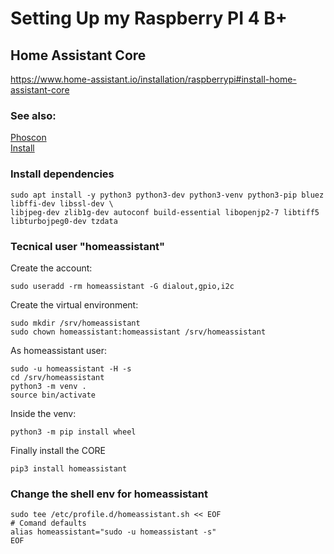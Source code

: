 # Setting Up my Raspberry PI 4 B+
## Home Assistant Core
https://www.home-assistant.io/installation/raspberrypi#install-home-assistant-core

### See also:
[Phoscon](https://phoscon.de/en/raspbee/install#connection)  
[Install](www.home-assistant.io/installation/raspberrypi#install-home-assistant-core)  

### Install dependencies

```
sudo apt install -y python3 python3-dev python3-venv python3-pip bluez libffi-dev libssl-dev \
libjpeg-dev zlib1g-dev autoconf build-essential libopenjp2-7 libtiff5 libturbojpeg0-dev tzdata
```

### Tecnical user "homeassistant"
Create the account:
```
sudo useradd -rm homeassistant -G dialout,gpio,i2c
```

Create the virtual environment:
```
sudo mkdir /srv/homeassistant
sudo chown homeassistant:homeassistant /srv/homeassistant
```
As homeassistant user:
```
sudo -u homeassistant -H -s
cd /srv/homeassistant
python3 -m venv .
source bin/activate
```
Inside the venv:
```
python3 -m pip install wheel
```
Finally install the CORE
```
pip3 install homeassistant
```


### Change the shell env for homeassistant
```
sudo tee /etc/profile.d/homeassistant.sh << EOF
# Comand defaults
alias homeassistant="sudo -u homeassistant -s"
EOF
```

